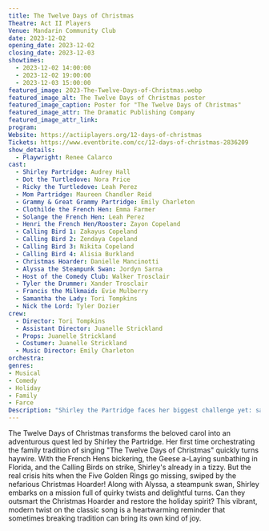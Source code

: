 ```yaml
---
title: The Twelve Days of Christmas
Theatre: Act II Players
Venue: Mandarin Community Club
date: 2023-12-02
opening_date: 2023-12-02
closing_date: 2023-12-03
showtimes:
  - 2023-12-02 14:00:00
  - 2023-12-02 19:00:00
  - 2023-12-03 15:00:00
featured_image: 2023-The-Twelve-Days-of-Christmas.webp
featured_image_alt: The Twelve Days of Christmas poster
featured_image_caption: Poster for "The Twelve Days of Christmas"
featured_image_attr: The Dramatic Publishing Company
featured_image_attr_link: 
program:
Website: https://actiiplayers.org/12-days-of-christmas
Tickets: https://www.eventbrite.com/cc/12-days-of-christmas-2836209
show_details: 
  - Playwright: Renee Calarco
cast:
  - Shirley Partridge: Audrey Hall
  - Dot the Turtledove: Nora Price
  - Ricky the Turtledove: Leah Perez
  - Mom Partridge: Maureen Chandler Reid
  - Grammy & Great Grammy Partridge: Emily Charleton
  - Clothilde the French Hen: Emma Farmer
  - Solange the French Hen: Leah Perez
  - Henri the French Hen/Rooster: Zayon Copeland
  - Calling Bird 1: Zakayus Copeland
  - Calling Bird 2: Zendaya Copeland
  - Calling Bird 3: Nikita Copeland
  - Calling Bird 4: Alisia Burkland
  - Christmas Hoarder: Danielle Mancinotti
  - Alyssa the Steampunk Swan: Jordyn Sarna
  - Host of the Comedy Club: Walker Trosclair
  - Tyler the Drummer: Xander Trosclair
  - Francis the Milkmaid: Evie Mulberry
  - Samantha the Lady: Tori Tompkins
  - Nick the Lord: Tyler Dozier
crew:
  - Director: Tori Tompkins
  - Assistant Director: Juanelle Strickland
  - Props: Juanelle Strickland
  - Costumer: Juanelle Strickland
  - Music Director: Emily Charleton
orchestra:
genres: 
- Musical
- Comedy
- Holiday
- Family
- Farce
Description: "Shirley the Partridge faces her biggest challenge yet: saving Christmas! Join her on a whimsical journey to recover the Five Golden Rings and rally the festive troupe, all while dodging the schemes of the Christmas Hoarder."
---
```

The Twelve Days of Christmas transforms the beloved carol into an adventurous quest led by Shirley the Partridge. Her first time orchestrating the family tradition of singing "The Twelve Days of Christmas" quickly turns haywire. With the French Hens bickering, the Geese a-Laying sunbathing in Florida, and the Calling Birds on strike, Shirley's already in a tizzy. But the real crisis hits when the Five Golden Rings go missing, swiped by the nefarious Christmas Hoarder! Along with Alyssa, a steampunk swan, Shirley embarks on a mission full of quirky twists and delightful turns. Can they outsmart the Christmas Hoarder and restore the holiday spirit? This vibrant, modern twist on the classic song is a heartwarming reminder that sometimes breaking tradition can bring its own kind of joy.